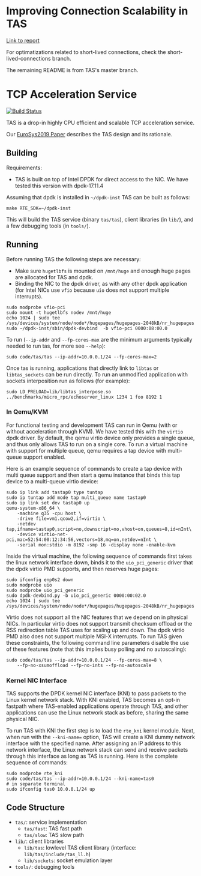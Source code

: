 # Improving Connection Scalability in TAS

[Link to report](https://drive.google.com/file/d/1m7WcUe_nFjVfJE7XbAvxkYd1Iilics2B/view?usp=sharing)

For optimatizations related to short-lived connections, check the short-lived-connections branch.

The remaining README is from TAS's master branch.

# TCP Acceleration Service

[![Build Status](https://travis-ci.org/tcp-acceleration-service/tas.svg?branch=master)](https://travis-ci.org/tcp-acceleration-service/tas)

TAS is a drop-in highly CPU efficient and scalable TCP acceleration service.

Our [EuroSys2019 Paper](https://dl.acm.org/authorize?N678517) describes the TAS
design and its rationale.

## Building
Requirements:
  * TAS is built on top of Intel DPDK for direct access to the NIC. We have
    tested this version with dpdk-17.11.4

Assuming that dpdk is installed in `~/dpdk-inst` TAS can be built as follows:
```
make RTE_SDK=~/dpdk-inst
```

This will build the TAS service (binary `tas/tas`), client libraries (in
`lib/`), and a few debugging tools (in `tools/`).

## Running

Before running TAS the following steps are necessary:
   * Make sure `hugetlbfs` is mounted on `/mnt/huge` and enough huge pages are
     allocated for TAS and dpdk.
   * Binding the NIC to the dpdk driver, as with any other dpdk application (for
     Intel NICs use `vfio` because `uio` does not support multiple interrupts).

```
sudo modprobe vfio-pci
sudo mount -t hugetlbfs nodev /mnt/huge
echo 1024 | sudo tee /sys/devices/system/node/node*/hugepages/hugepages-2048kB/nr_hugepages
sudo ~/dpdk-inst/sbin/dpdk-devbind  -b vfio-pci 0000:08:00.0
```

To run (`--ip-addr` and `--fp-cores-max` are the minimum arguments typically
needed to run tas, for more see `--help`):
```
sudo code/tas/tas --ip-addr=10.0.0.1/24 --fp-cores-max=2
```

Once tas is running, applications that directly link to `libtas` or
`libtas_sockets` can be run directly. To run an unmodified application with
sockets interposition run as follows (for example):
```
sudo LD_PRELOAD=lib/libtas_interpose.so ../benchmarks/micro_rpc/echoserver_linux 1234 1 foo 8192 1
```

### In Qemu/KVM

For functional testing and development TAS can run in Qemu (with or without
acceleration through KVM). We have tested this with the `virtio` dpdk driver.
By default, the qemu virtio device only provides a single queue, and thus only
allows TAS to run on a single core. To run a virtual machine with support for
multiple queue, qemu requires a tap device with multi-queue support enabled.

Here is an example sequence of commands to create a tap device with multi queue
support and then start a qemu instance that binds this tap device to a
multi-queue virtio device:

```
sudo ip link add tastap0 type tuntap
sudo ip tuntap add mode tap multi_queue name tastap0
sudo ip link set dev tastap0 up
qemu-system-x86_64 \
    -machine q35 -cpu host \
    -drive file=vm1.qcow2,if=virtio \
    -netdev tap,ifname=tastap0,script=no,downscript=no,vhost=on,queues=8,id=nInt\
    -device virtio-net-pci,mac=52:54:00:12:34:56,vectors=18,mq=on,netdev=nInt \
    -serial mon:stdio -m 8192 -smp 16 -display none -enable-kvm

```

Inside the virtual machine, the following sequence of commands first takes the
linux network interface down, binds it to the `uio_pci_generic` driver that
the dpdk virtio PMD supports, and then reserves huge pages:
```
sudo ifconfig enp0s2 down
sudo modprobe uio
sudo modprobe uio_pci_generic
sudo dpdk-devbind.py -b uio_pci_generic 0000:00:02.0
echo 1024 | sudo tee /sys/devices/system/node/node*/hugepages/hugepages-2048kB/nr_hugepages
```

Virtio does not support all the NIC features that we depend on in physical NICs.
In particular virtio does not support transmit checksum offload or the RSS
redirection table TAS uses for scaling up and down. The dpdk virtio PMD also
does not support multiple MSI-X interrupts.  To run TAS given these constraints,
the following command line parameters disable the use of these features (note
that this implies busy polling and no autoscaling):

```
sudo code/tas/tas --ip-addr=10.0.0.1/24 --fp-cores-max=8 \
    --fp-no-xsumoffload --fp-no-ints --fp-no-autoscale
```

### Kernel NIC Interface

TAS supports the DPDK kernel NIC interface (KNI) to pass packets to the Linux
kernel network stack. With KNI enabled, TAS becomes an opt-in fastpath where
TAS-enabled applications operate through TAS, and other applications can use the
Linux network stack as before, sharing the same physical NIC.

To run TAS with KNI the first step is to load the `rte_kni` kernel module. Next,
when run with the `--kni-name=` option, TAS will create a KNI dummy network
interface with the specified name. After assigning an IP address to this
network interface, the Linux network stack can send and receive packets through
this interface as long as TAS is running. Here is the complete sequence of
commands:

```
sudo modprobe rte_kni
sudo code/tas/tas --ip-addr=10.0.0.1/24 --kni-name=tas0
# in separate terminal
sudo ifconfig tas0 10.0.0.1/24 up
```


## Code Structure
  * `tas/`: service implementation
    * `tas/fast`: TAS fast path
    * `tas/slow`: TAS slow path
  * `lib/`: client libraries
    * `lib/tas`: lowlevel TAS client library (interface:
      `lib/tas/include/tas_ll.h`)
    * `lib/sockets`: socket emulation layer
  * `tools/`: debugging tools
